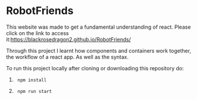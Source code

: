 # RobotFriends
This website was made to get a fundamental understanding of react. Please click on the link to access it:https://blackrosedragon2.github.io/RobotFriends/

Through this project I learnt how components and containers work together, the workflow of a react app. As well as the syntax.

To run this project locally after cloning or downloading this repository do:
1.      npm install
2.      npm run start

